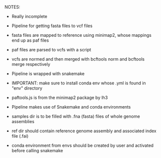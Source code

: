 NOTES: 
- Really incomplete
- Pipeline for getting fasta files to vcf files
- fasta files are mapped to reference using minimap2, whose mappings end up as paf files
- paf files are parsed to vcfs with a script
- vcfs are normed and then merged with bcftools norm and bcftools merge respectively
- Pipeline is wrapped with snakemake
- IMPORTANT: make sure to install conda env whose .yml is found in "env" directory


- paftools.js is from the minimap2 package by lh3
- Pipeline makes use of Snakemake and conda environments
- samples dir is to be filled with .fna (fasta) files of whole genome assemblies
- ref dir should contain reference genome assembly and associated index file (.fai)
- conda environment from envs should be created by user and activated before calling snakemake
